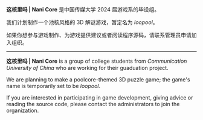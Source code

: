 **这核里吗 | Nani Core** 是中国传媒大学 2024 届游戏系的毕设组。

我们计划制作一个池核风格的 3D 解谜游戏，暂定名为 *loopool*。

如果你想参与游戏制作、为游戏提供建议或者阅读程序源码，请联系管理员申请加入组织。

- - -

**这核里吗 | Nani Core** is a group of college students from *Communication University of China* who are working for their guaduation project.

We are planning to make a poolcore-themed 3D puzzle game; the game's name is temporarily set to be *loopool*.

If you are interested in participating in game development, giving advice or reading the source code, please contact the administrators to join the organization.
